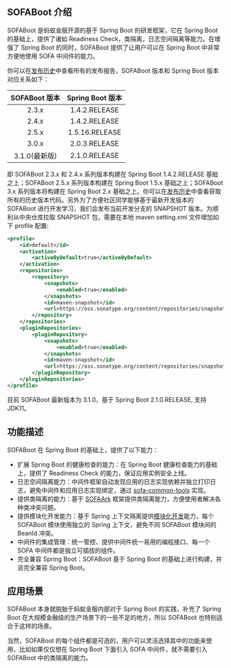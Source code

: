 ## SOFABoot 介绍

SOFABoot 是蚂蚁金服开源的基于 Spring Boot 的研发框架，它在 Spring Boot 的基础上，提供了诸如 Readiness Check，类隔离，日志空间隔离等能力。在增强了 Spring Boot 的同时，SOFABoot 提供了让用户可以在 Spring Boot 中非常方便地使用 SOFA 中间件的能力。

你可以在[发布历史](https://github.com/alipay/sofa-boot/releases)中查看所有的发布报告，SOFABoot 版本和 Spring Boot 版本对应关系如下：

|SOFABoot 版本| Spring Boot 版本|
|:---:|:---:|
|2.3.x|1.4.2.RELEASE|
|2.4.x|1.4.2.RELEASE|
|2.5.x|1.5.16.RELEASE|
|3.0.x|2.0.3.RELEASE|
|3.1.0(最新版)|2.1.0.RELEASE|

即 SOFABoot 2.3.x 和 2.4.x 系列版本构建在 Spring Boot 1.4.2.RELEASE 基础之上；SOFABoot 2.5.x 系列版本构建在 Spring Boot 1.5.x 基础之上；SOFABoot 3.x 系列版本将构建在 Spring Boot 2.x 基础之上。你可以在[发布历史](https://github.com/alipay/sofa-boot/releases)中查看获取所有的历史版本代码。另外为了方便社区同学能够基于最新开发版本的 SOFABoot 进行开发学习，我们会发布当前开发分支的 SNAPSHOT 版本。为顺利从中央仓库拉取 SNAPSHOT 包，需要在本地 maven setting.xml 文件增加如下 profile 配置:

```xml
<profile>
    <id>default</id>
    <activation>
        <activeByDefault>true</activeByDefault>
    </activation>
    <repositories>
        <repository>
            <snapshots>
                <enabled>true</enabled>
            </snapshots>
            <id>maven-snapshot</id>
            <url>https://oss.sonatype.org/content/repositories/snapshots</url>
        </repository>
    </repositories>
    <pluginRepositories>
        <pluginRepository>
            <snapshots>
                <enabled>true</enabled>
            </snapshots>
            <id>maven-snapshot</id>
            <url>https://oss.sonatype.org/content/repositories/snapshots</url>
        </pluginRepository>
    </pluginRepositories>
</profile>
```

目前 SOFABoot 最新版本为 3.1.0，基于 Spring Boot 2.1.0.RELEASE, 支持 JDK11。

## 功能描述

SOFABoot 在 Spring Boot 的基础上，提供了以下能力：

* 扩展 Spring Boot 的健康检查的能力：在 Spring Boot 健康检查能力的基础上，提供了 Readiness Check 的能力，保证应用实例安全上线。
* 日志空间隔离能力：中间件框架自动发现应用的日志实现依赖并独立打印日志，避免中间件和应用日志实现绑定，通过 [sofa-common-tools](https://github.com/alipay/sofa-common-tools) 实现。
* 提供类隔离的能力：基于 [SOFAArk](https://github.com/alipay/sofa-ark) 框架提供类隔离能力，方便使用者解决各种类冲突问题。
* 提供模块化开发能力：基于 Spring 上下文隔离提供[模块化开发](./Modular-Development)能力，每个 SOFABoot 模块使用独立的 Spring 上下文，避免不同 SOFABoot 模块间的 BeanId 冲突。
* 中间件的集成管理：统一管控、提供中间件统一易用的编程接口、每一个 SOFA 中间件都是独立可插拔的组件。
* 完全兼容 Spring Boot：SOFABoot 基于 Spring Boot 的基础上进行构建，并且完全兼容 Spring Boot。

## 应用场景

SOFABoot 本身就脱胎于蚂蚁金服内部对于 Spring Boot 的实践，补充了 Spring Boot 在大规模金融级的生产场景下的一些不足的地方，所以 SOFABoot 也特别适合于这样的场景。

当然，SOFABoot 的每个组件都是可选的，用户可以灵活选择其中的功能来使用，比如如果仅仅想在 Spring Boot 下面引入 SOFA 中间件，就不需要引入 SOFABoot 中的类隔离的能力。